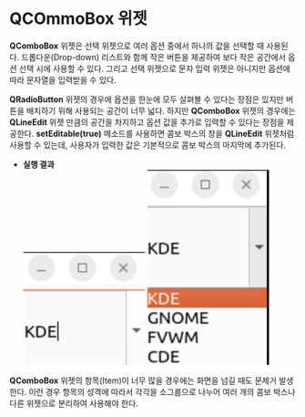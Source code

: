 # QCOmmoBox 위젯

**QComboBox** 위젯은 선택 위젯으로 여러 옵션 중에서 하나의 값을 선택할 때 사용된다. 드롭다운(Drop-down) 리스트와 함께 작은 버튼을 제공하여 보다 작은 공간에서 옵션 선택 시에 사용할 수 있다. 그리고 선택 위젯으로 문자 입력 위젯은 아니지만 옵션에 따라 문자열을 입력받을 수 있다.

**QRadioButton** 위젯의 경우에 욥션을 한눈에 모두 살펴볼 수 있다는 장점은 있지만 버튼을 배치하기 위해 사용되는 공간이 너무 넓다. 하지만 **QComboBox** 위젯의 경우에는 **QLineEdit** 위젯 만큼의 공간을 차지하고 옵션 값을 추가로 입력할 수 있다는 장점을 제공한다. **setEditable(true)** 메소드를 사용하면 콤보 박스의 창을 **QLineEdit** 위젯처럼 사용할 수 있는데, 사용자가 입력한 값은 기본적으로 콤보 박스의 마지막에 추가된다.

+ **실행 결과**<br>
![combobox](../../../docs/Img/combobox.png)
![combobox2](../../../docs/Img/combobox2.png)

**QComboBox** 위젯의 항목(Item)이 너무 많을 경우에는 화면을 넘길 때도 문제거 발생한다. 이런 경우 항목의 성격에 따라서 각각을 소그룹으로 나누어 여러 개의 콤보 박스나 다른 위젯으로 분리하여 사용해야 한다.
